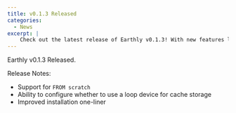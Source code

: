 ```yaml
---
title: v0.1.3 Released
categories:
  - News
excerpt: |
    Check out the latest release of Earthly v0.1.3! With new features like support for `FROM scratch` and improved installation, this update is a must-read for developers looking to optimize their cache storage and streamline their workflow.
---
```

Earthly v0.1.3 Released.

Release Notes:

- Support for `FROM scratch`
- Ability to configure whether to use a loop device for cache storage
- Improved installation one-liner
